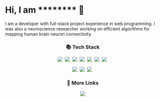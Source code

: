 # Hi, I am ******** 👋

I am a developer with full-stack project experience in web programming. I was also a neuroscience researcher working on efficient algorithms for mapping human brain neuron connectivity.

<h3 align="center">📚 Tech Stack</h3>
<p align="center">
  <img src="https://img.shields.io/badge/TypeScript-3178C6?style=flat-square&logo=typescript&logoColor=white" />&nbsp;
  <img src="https://img.shields.io/badge/Next.js-424848?style=flat-square&logo=nextdotjs&logoColor=white" />&nbsp;
  <img src="https://img.shields.io/badge/Node.js-339933?style=flat-square&logo=Node.js&logoColor=white" />&nbsp;
  <img src="https://img.shields.io/badge/Python-3776AB?style=flat-square&logo=python&logoColor=white" />&nbsp;
  <img src="https://img.shields.io/badge/MYSQL-4479A1?style=flat-square&logo=mysql&logoColor=white" />&nbsp;
  <img src="https://img.shields.io/badge/AWS-FF9900?style=flat-square&logo=amazonaws&logoColor=white" />&nbsp;
  <img src="https://img.shields.io/badge/Docker-2496ED?style=flat-square&logo=docker&logoColor=white" />&nbsp;
</p>
<p align="center">
  <img src="https://img.shields.io/badge/C++-00599C?style=flat-square&logo=C%2B%2B&logoColor=white" />&nbsp;
  <img src="https://img.shields.io/badge/GNU%20Bash-4EAA25?style=flat-square&logo=gnubash&logoColor=white" />&nbsp;
  <img src="https://img.shields.io/badge/Ubuntu-E95420?style=flat-square&logo=ubuntu&logoColor=white" />&nbsp;
</p>

<h3 align="center">🚀 More Links</h3>
<p align="center">
  <a href="https://youngwookim.com">
    <img src="https://img.shields.io/badge/Portfolio-9665EC?style=flat-square" />
  </a>
</p>
